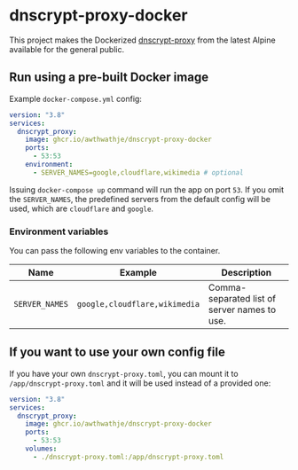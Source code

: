 # dnscrypt-proxy-docker

This project makes the Dockerized [dnscrypt-proxy](https://github.com/DNSCrypt/dnscrypt-proxy) from the latest Alpine available for the general public.

## Run using a pre-built Docker image

Example `docker-compose.yml` config:

```yaml
version: "3.8"
services:
  dnscrypt_proxy:
    image: ghcr.io/awthwathje/dnscrypt-proxy-docker
    ports:
      - 53:53
    environment:
      - SERVER_NAMES=google,cloudflare,wikimedia # optional
```

Issuing `docker-compose up` command will run the app on port `53`. If you omit the `SERVER_NAMES`, the predefined servers from the default config will be used, which are `cloudflare` and `google`.

### Environment variables

You can pass the following env variables to the container.

| Name | Example | Description |
|----------|----------|----------|
|   `SERVER_NAMES`   |   `google,cloudflare,wikimedia`   |   Comma-separated list of server names to use. |

## If you want to use your own config file

If you have your own `dnscrypt-proxy.toml`, you can mount it to `/app/dnscrypt-proxy.toml` and it will be used instead of a provided one:

```yaml
version: "3.8"
services:
  dnscrypt_proxy:
    image: ghcr.io/awthwathje/dnscrypt-proxy-docker
    ports:
      - 53:53
    volumes:
      - ./dnscrypt-proxy.toml:/app/dnscrypt-proxy.toml
```
